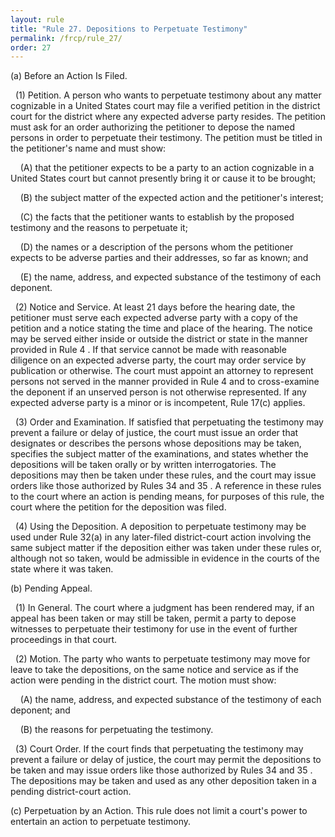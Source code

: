 ```yaml
---
layout: rule
title: "Rule 27. Depositions to Perpetuate Testimony"
permalink: /frcp/rule_27/
order: 27
---
```


(a) Before an Action Is Filed.


&nbsp;&nbsp;(1) Petition. A person who wants to perpetuate testimony about any matter cognizable in a United States court may file a verified petition in the district court for the district where any expected adverse party resides. The petition must ask for an order authorizing the petitioner to depose the named persons in order to perpetuate their testimony. The petition must be titled in the petitioner's name and must show:


&nbsp;&nbsp;&nbsp;&nbsp;(A) that the petitioner expects to be a party to an action cognizable in a United States court but cannot presently bring it or cause it to be brought;


&nbsp;&nbsp;&nbsp;&nbsp;(B) the subject matter of the expected action and the petitioner's interest;


&nbsp;&nbsp;&nbsp;&nbsp;(C) the facts that the petitioner wants to establish by the proposed testimony and the reasons to perpetuate it;


&nbsp;&nbsp;&nbsp;&nbsp;(D) the names or a description of the persons whom the petitioner expects to be adverse parties and their addresses, so far as known; and


&nbsp;&nbsp;&nbsp;&nbsp;(E) the name, address, and expected substance of the testimony of each deponent.


&nbsp;&nbsp;(2) Notice and Service. At least 21 days before the hearing date, the petitioner must serve each expected adverse party with a copy of the petition and a notice stating the time and place of the hearing. The notice may be served either inside or outside the district or state in the manner provided in Rule 4 . If that service cannot be made with reasonable diligence on an expected adverse party, the court may order service by publication or otherwise. The court must appoint an attorney to represent persons not served in the manner provided in Rule 4 and to cross-examine the deponent if an unserved person is not otherwise represented. If any expected adverse party is a minor or is incompetent, Rule 17(c) applies.


&nbsp;&nbsp;(3) Order and Examination. If satisfied that perpetuating the testimony may prevent a failure or delay of justice, the court must issue an order that designates or describes the persons whose depositions may be taken, specifies the subject matter of the examinations, and states whether the depositions will be taken orally or by written interrogatories. The depositions may then be taken under these rules, and the court may issue orders like those authorized by Rules 34 and 35 . A reference in these rules to the court where an action is pending means, for purposes of this rule, the court where the petition for the deposition was filed.


&nbsp;&nbsp;(4) Using the Deposition. A deposition to perpetuate testimony may be used under Rule 32(a) in any later-filed district-court action involving the same subject matter if the deposition either was taken under these rules or, although not so taken, would be admissible in evidence in the courts of the state where it was taken.


(b) Pending Appeal.


&nbsp;&nbsp;(1) In General. The court where a judgment has been rendered may, if an appeal has been taken or may still be taken, permit a party to depose witnesses to perpetuate their testimony for use in the event of further proceedings in that court.


&nbsp;&nbsp;(2) Motion. The party who wants to perpetuate testimony may move for leave to take the depositions, on the same notice and service as if the action were pending in the district court. The motion must show:


&nbsp;&nbsp;&nbsp;&nbsp;(A) the name, address, and expected substance of the testimony of each deponent; and


&nbsp;&nbsp;&nbsp;&nbsp;(B) the reasons for perpetuating the testimony.


&nbsp;&nbsp;(3) Court Order. If the court finds that perpetuating the testimony may prevent a failure or delay of justice, the court may permit the depositions to be taken and may issue orders like those authorized by Rules 34 and 35 . The depositions may be taken and used as any other deposition taken in a pending district-court action.


(c) Perpetuation by an Action. This rule does not limit a court's power to entertain an action to perpetuate testimony.
